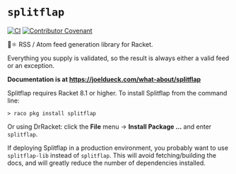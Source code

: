 # `splitflap` 

[![CI](https://github.com/otherjoel/splitflap/actions/workflows/push.yml/badge.svg)](https://github.com/otherjoel/splitflap/actions)
[![Contributor Covenant](https://img.shields.io/badge/Contributor%20Covenant-2.0-4baaaa.svg)](CODE_OF_CONDUCT.md)

🔖⚛️ RSS / Atom feed generation library for Racket.

Everything you supply is validated, so the result is always either a valid feed or an exception.

**Documentation is at <https://joeldueck.com/what-about/splitflap>**

Splitflap requires Racket 8.1 or higher. To install Splitflap from the command line:

    > raco pkg install splitflap

Or using DrRacket: click the **File** menu → **Install Package …** and enter `splitflap`.

If deploying Splitflap in a production environment, you probably want to use `splitflap-lib` instead
of `splitflap`. This will avoid fetching/building the docs, and will greatly reduce the number of
dependencies installed.
